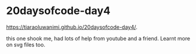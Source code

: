 # 20daysofcode-day4
https://tiaraoluwanimi.github.io/20daysofcode-day4/.

this one shook me, had lots of help from youtube and a friend. Learnt more on svg files too.
